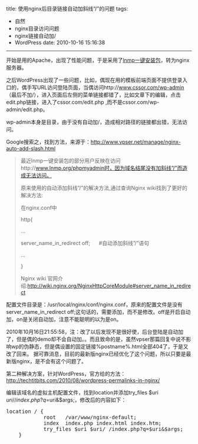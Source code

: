 title: 使用nginx后目录链接自动加斜线“/”的问题
tags:
  - 自然
  - nginx目录访问问题
  - nginx链接自动加/
  - WordPress
date: 2010-10-16 15:16:38
---

开始是用的Apache，出现了性能问题，于是采用了[lnmp一键安装包](http://lnmp.org/)，转为nginx服务器。

之后WordPress出现了一些问题，比如，偶现在用的模板前端页面不提供登录入口的，偶手写URL访问登陆页面，当偶访问http://www.cssor.com/wp-admin （最后不加/），进入页面后左侧的菜单链接都错了，比如文章下的编辑，点击edit.php链接，进入了cssor.com/edit.php ,而不是cssor.com/wp-admin/edit.php。

wp-admin本身是目录，由于没有自动加/，造成相对路径的链接都出错，无法访问。

Google搜索之，找到方法，来源于：http://www.vpser.net/manage/nginx-auto-add-slash.html

> 最近lnmp一键安装包的部分用户反映在访问http://www.lnmp.org/phpmyadmin时，因为域名结尾没有加斜线”/”而造成无法访问。
> 
> 原来使用的自动添加斜线”/”的解决方法,通过查询Nginx wiki找到了更好的解决方法:
> 
> 在nginx.conf中
> 
> http{
> 
> &#8230;
> 
> server_name_in_redirect off;        #自动添加斜线”/”语句
> 
> &#8230;
> 
> }
> 
> Nginx wiki 官网介绍:http://wiki.nginx.org/NginxHttpCoreModule#server_name_in_redirect

配置文件目录是：/usr/local/nginx/conf/nginx.conf，原来的配置文件是没有server_name_in_redirect off;这句话的，需要添加，而不是修改。off是开启自动加，on是关闭自动加，注意不能聪明的以为是on。

2010年10月16日21:55:58，注：改了以后发现不是很好使，后台登陆是自动加了，但是偶的demo却不会自动加。。而且致命的是，虽然vpser那篇回复中说不影响wp的伪静态，但是偶设置的固定链接%postname%.html全部404了，于是又改了回来。 据可靠消息，目前的最新版nginx已经优化了这个问题，所以只要是最新版nginx，是不会有这个问题了。

第二种解决方案，针对WordPress，官方给的方法：http://techtitbits.com/2010/08/wordpress-permalinks-in-nginx/

编辑该域名的虚拟主机配置文件，找到location并添加try_files $uri $uri/ /index.php?q=$uri&amp;$args;，修改后的内容如下：

<pre class="brush:python">location / {
	        root   /var/www/nginx-default;
	        index  index.php index.html index.htm;
	        try_files $uri $uri/ /index.php?q=$uri&amp;$args;
	}</pre>